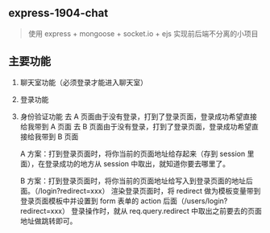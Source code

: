 ## express-1904-chat

> 使用 express + mongoose + socket.io + ejs 实现前后端不分离的小项目

## 主要功能

1. 聊天室功能（必须登录才能进入聊天室）
2. 登录功能
3. 身份验证功能
   去 A 页面由于没有登录，打到了登录页面，登录成功希望直接给我带到 A 页面
   去 B 页面由于没有登录，打到了登录页面，登录成功希望直接给我带到 B 页面

   A 方案：打到登录页面时，将你当前的页面地址给存起来（存到 session 里面），在登录成功的地方从 session 中取出，就知道你要去哪里了。

   B 方案：打到登录页面时，将你当前的页面地址给写入到登录页面的地址后面。（/login?redirect=xxx）
   渲染登录页面时，将 redirect 做为模板变量带到登录页面模板中并设置到 form 表单的 action 后面（/users/login?redirect=xxx）
   登录操作时，就从 req.query.redirect 中取出之前要去的页面地址做跳转即可。
